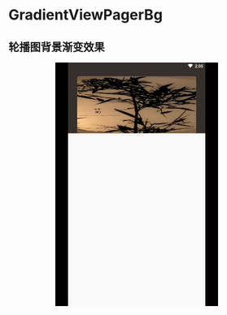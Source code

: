 # GradientViewPagerBg

轮播图背景渐变效果
-------------------------------------------------------------------------

<div align="center">
    <img src="https://github.com/FPhoenixCorneaE/GradientViewPagerBg/blob/master/screenshot/gradient_bg.gif" width="320"/>
</div>
